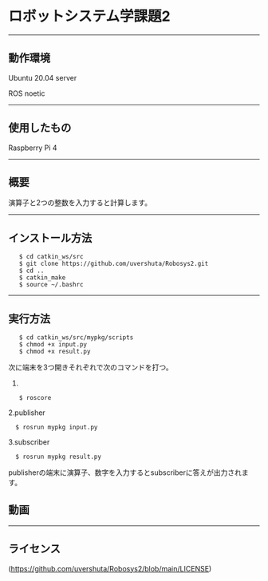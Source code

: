 # ロボットシステム学課題2
---

動作環境
---
Ubuntu 20.04 server

ROS noetic

---

使用したもの
---
Raspberry Pi 4

---

概要
---
演算子と2つの整数を入力すると計算します。

---

インストール方法
---

```
   $ cd catkin_ws/src
   $ git clone https://github.com/uvershuta/Robosys2.git
   $ cd ..
   $ catkin_make
   $ source ~/.bashrc
   ```
---
   
実行方法
---

```
   $ cd catkin_ws/src/mypkg/scripts
   $ chmod +x input.py
   $ chmod +x result.py
   ```

次に端末を3つ開きそれぞれで次のコマンドを打つ。

1.
```
   $ roscore
   ```
   
2.publisher
 ```
   $ rosrun mypkg input.py
   ```

3.subscriber
 ```
   $ rosrun mypkg result.py
   ```
   
publisherの端末に演算子、数字を入力するとsubscriberに答えが出力されます。

動画
---


---

ライセンス
---
(https://github.com/uvershuta/Robosys2/blob/main/LICENSE)
